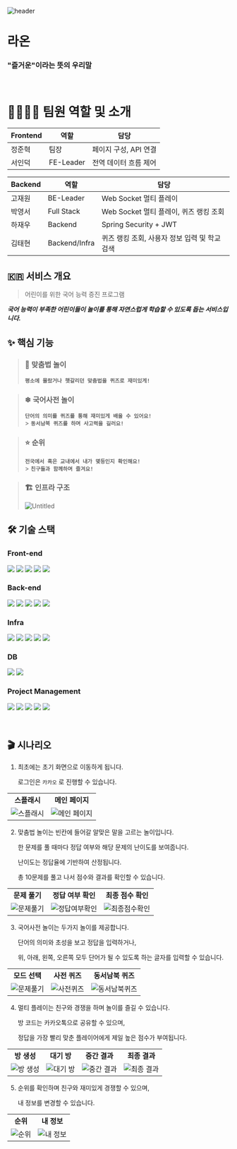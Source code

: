 ![header](https://capsule-render.vercel.app/api?type=waving&color=auto&height=300&section=header&text=Raon&fontSize=180)

# 라온

### "즐거운"이라는 뜻의 우리말

<br/>

# 👨‍👩‍👦‍👦 팀원 역할 및 소개

| Frontend | 역할 | 담당             |
| -------- | ---- | ---------------- |
| 정준혁   | 팀장 | 페이지 구성, API 연결 |
| 서인덕   | FE-Leader | 전역 데이터 흐름 제어 |

| Backend | 역할 | 담당             |
| ------- | ---- | ---------------- |
| 고재원  | BE-Leader | Web Socket 멀티 플레이 |
| 박영서  | Full Stack | Web Socket 멀티 플레이, 퀴즈 랭킹 조회 |
| 하재우  | Backend | Spring Security + JWT |
| 김태현  | Backend/Infra | 퀴즈 랭킹 조회, 사용자 정보 입력 및 학교 검색 |

## 🇰🇷 서비스 개요

> 어린이를 위한 국어 능력 증진 프로그램

**_국어 능력이 부족한 어린이들이 놀이를 통해 자연스럽게 학습할 수 있도록 돕는 서비스입니다._**

## ✨ 핵심 기능

> ### 🌈 맞춤법 놀이 <br/>
>
> **`평소에 몰랐거나 햇갈리던 맞춤법을 퀴즈로 재미있게!`** <br/>

> ### ❄ 국어사전 놀이 <br/>
>
> **`단어의 의미를 퀴즈를 통해 재미있게 배울 수 있어요!`** <br/> > **`동서남북 퀴즈를 하며 사고력을 길러요!`**

> ### ⭐ 순위 <br/>
>
> **`전국에서 혹은 교내에서 내가 몇등인지 확인해요!`** <br/> > **`친구들과 함께하며 즐겨요!`**

> ### 🏗 인프라 구조 <br/>
>
> ![Untitled](./exec/images/infraStructure.png)

## 🛠️ 기술 스택

### Front-end

<p>
    <img src="https://img.shields.io/badge/TypeScript-3178C6?style=for-the-badge&logo=typescript&logoColor=white"/>
    <img src="https://img.shields.io/badge/React-61DAFB?style=for-the-badge&logo=react&logoColor=white"/>
    <img src="https://img.shields.io/badge/Recoil-3578E5?style=for-the-badge&logo=recoil&logoColor=white"/>
    <img src="https://img.shields.io/badge/pwa-5A0FC8?style=for-the-badge&logo=pwa&logoColor=white"/>
    <img src="https://img.shields.io/badge/Styled_Components-DB7093?style=for-the-badge&logo=styledcomponents&logoColor=white"/>
</p>

### Back-end

<p>
    <img src="https://img.shields.io/badge/Java-008FC7?style=for-the-badge&logo=openjdk&logoColor=black"/>
    <img src="https://img.shields.io/badge/springboot-6DB33F?style=for-the-badge&logo=springboot&logoColor=white"/>
    <img src="https://img.shields.io/badge/springsecurity-6DB33F?style=for-the-badge&logo=springsecurity&logoColor=white"/>
    <img src="https://img.shields.io/badge/JWT-000000?style=for-the-badge&logo=jsonwebtokens&logoColor=white"/>
    <img src="https://img.shields.io/badge/spring_Web_Socket-6DB33F?style=for-the-badge&logo=socket.io&logoColor=white"/>
</p>

### Infra

<p>
    <img src="https://img.shields.io/badge/amazonec2-FF9900?style=for-the-badge&logo=amazonec2&logoColor=white"/>
    <img src="https://img.shields.io/badge/ubuntu-E95420?style=for-the-badge&logo=ubuntu&logoColor=white"/>
    <img src="https://img.shields.io/badge/docker-2496ED?style=for-the-badge&logo=docker&logoColor=white"/>
    <img src="https://img.shields.io/badge/nginx-009639?style=for-the-badge&logo=nginx&logoColor=white"/>
    <img src="https://img.shields.io/badge/Jenkins-D24939?style=for-the-badge&logo=jenkins&logoColor=white"/>
</p>

### DB

<p>
    <img src="https://img.shields.io/badge/redis-DC382D?style=for-the-badge&logo=redis&logoColor=white"/>
    <img src="https://img.shields.io/badge/MariaDB-4479A1?style=for-the-badge&logo=mariadb&logoColor=white"/>
</p>

### Project Management

<p>
    <img src="https://img.shields.io/badge/jira-0052CC?style=for-the-badge&logo=jira&logoColor=white"/>
    <img src="https://img.shields.io/badge/gitlab-FC6D26?style=for-the-badge&logo=gitlab&logoColor=white"/>
    <img src="https://img.shields.io/badge/swagger-85EA2D?style=for-the-badge&logo=Swagger&logoColor=white"/>
    <img src="https://img.shields.io/badge/notion-000000?style=for-the-badge&logo=notion&logoColor=white"/>
    <img src="https://img.shields.io/badge/mattermost-0058CC?style=for-the-badge&logo=mattermost&logoColor=white"/>
</p>
<br/>

## 🎬 시나리오

1. 최초에는 초기 화면으로 이동하게 됩니다.

   로그인은 `카카오` 로 진행할 수 있습니다.

<table>
    <tr align="center">
        <td><B>스플래시</B></td>
        <td><B>메인 페이지</B></td>
    </tr>
    <tr align="center">
        <td>
            <img src="./exec/images/splash.png" alt="스플래시"/>
        </td>
        <td>
            <img src="./exec/images/main.png" alt="메인 페이지"/>
        </td>
    </tr>
</table>

2.  맞춤법 놀이는 빈칸에 들어갈 알맞은 말을 고르는 놀이입니다.

    한 문제를 풀 때마다 정답 여부와 해당 문제의 난이도를 보여줍니다.

    난이도는 정답율에 기반하여 산정됩니다.

    총 10문제를 풀고 나서 점수와 결과를 확인할 수 있습니다.

<table>
    <tr align="center">
        <td><B>문제 풀기</B></td>
        <td><B>정답 여부 확인</B></td>
        <td><B>최종 점수 확인</B></td>
    </tr>
    <tr align="center">
        <td>
            <img src="./exec/images/spelling1.png" alt="문제풀기"/>
        </td>
        <td>
            <img src="./exec/images/spelling2.png" alt="정답여부확인"/>
        </td>
        <td>
            <img src="./exec/images/spelling3.png" alt="최종점수확인"/>
        </td>
    </tr>
</table>

3.  국어사전 놀이는 두가지 놀이를 제공합니다.

    단어의 의미와 초성을 보고 정답을 입력하거나,

    위, 아래, 왼쪽, 오른쪽 모두 단어가 될 수 있도록 하는 글자를 입력할 수 있습니다.

<table>
    <tr align="center">
        <td><B>모드 선택</B></td>
        <td><B>사전 퀴즈</B></td>
        <td><B>동서남북 퀴즈</B></td>
    </tr>
    <tr align="center">
        <td>
            <img src="./exec/images/dictionary1.png" alt="문제풀기"/>
        </td>
        <td>
            <img src="./exec/images/dictionary2.png" alt="사전퀴즈"/>
        </td>
        <td>
            <img src="./exec/images/dictionary3.png" alt="동서남북퀴즈"/>
        </td>
    </tr>
</table>

4.  멀티 플레이는 친구와 경쟁을 하며 놀이를 즐길 수 있습니다.

    방 코드는 카카오톡으로 공유할 수 있으며,

    정답을 가장 빨리 맞춘 플레이어에게 제일 높은 점수가 부여됩니다.

<table>
    <tr align="center">
        <td><B>방 생성</B></td>
        <td><B>대기 방</B></td>
        <td><B>중간 결과</B></td>
        <td><B>최종 결과</B></td>
    </tr>
    <tr align="center">
        <td>
            <img src="./exec/images/multi1.png" alt="방 생성"/>
        </td>
        <td>
            <img src="./exec/images/multi2.png" alt="대기 방"/>
        </td>
        <td>
            <img src="./exec/images/multi3.png" alt="중간 결과"/>
        </td>
        <td>
            <img src="./exec/images/multi4.png" alt="최종 결과"/>
        </td>
    </tr>
</table>

5.  순위를 확인하며 친구와 재미있게 경쟁할 수 있으며,

    내 정보를 변경할 수 있습니다.

<table>
    <tr align="center">
        <td><B>순위</B></td>
        <td><B>내 정보</B></td>
    </tr>
    <tr align="center">
        <td>
            <img src="./exec/images/rank.png" alt="순위"/>
        </td>
        <td>
            <img src="./exec/images/mypage.png" alt="내 정보"/>
        </td>
    </tr>
</table>
